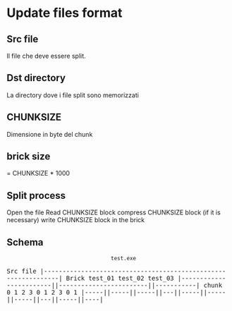 # Update files format

## Src file
Il file che deve essere split.

## Dst directory
La directory dove i file split sono memorizzati

## CHUNKSIZE
Dimensione in byte del chunk

## brick size
= CHUNKSIZE * 1000

## Split process
Open the file
Read CHUNKSIZE block
compress CHUNKSIZE block (if it is necessary)
write CHUNKSIZE block in the brick



## Schema
<tt>

									 test.exe
Src file |---------------------------------------------------------------|
Brick           test_01                   test_02               test_03
		 |------------------------||------------------------||-----------|
chunk       0      1      2     3     0      1      2     3     0     1
		 |-----||-----||-----||---||-----||-----||-----||---||-----||----|

</tt>
